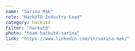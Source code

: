 ```yaml
---
name: "Sarina Mak"
role: "HackUTD Industry Lead"
category: hackutd
filter: "hackutd"
photo: "team-hackutd-sarina"
link: "https://www.linkedin.com/in/sarina-mak/"
---
```

